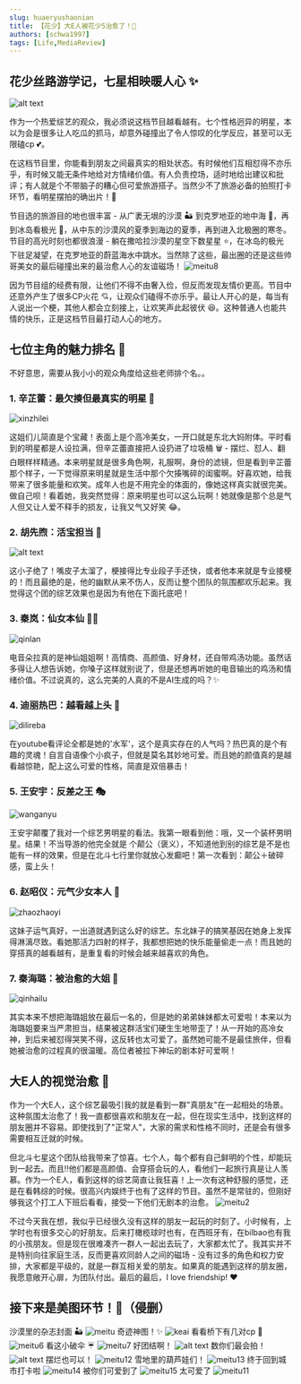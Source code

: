 ```yaml
---
slug: huaeryushaonian
title: 【花少】大E人被花少5治愈了！🌟
authors: [schwa1997]
tags: [Life,MediaReview]
---
```


## 花少丝路游学记，七星相映暖人心 ✨

![alt text](image-22.png)

作为一个热爱综艺的观众，我必须说这档节目越看越有。七个性格迥异的明星，本以为会是很多让人吃瓜的抓马，却意外碰撞出了令人惊叹的化学反应，甚至可以无限磕cp 💕。

在这档节目里，你能看到朋友之间最真实的相处状态。有时候他们互相怼得不亦乐乎，有时候又能无条件地给对方情绪价值。有人负责控场，适时地给出建议和批评；有人就是个不带脑子的糟心但可爱旅游搭子。当然少不了旅游必备的拍照打卡环节，看明星摆拍的确出片！📸

节目选的旅游目的地也很丰富 - 从广袤无垠的沙漠 🏜️ 到克罗地亚的地中海 🌊，再到冰岛看极光 🌌，从中东的沙漠风的夏季到海边的夏季，再到进入北极圈的寒冬。节目的高光时刻也都很浪漫 - 躺在撒哈拉沙漠的星空下数星星 ⭐，在冰岛的极光下驻足凝望，在克罗地亚的蔚蓝海水中跳水。当然除了这些，最出圈的还是这些帅哥美女的最后碰撞出来的最治愈人心的友谊磁场！
![meitu8](image-15.png)

因为节目组的经费有限，让他们不得不由奢入俭，但反而发现友情价更高。节目中还意外产生了很多CP火花 💘，让观众们磕得不亦乐乎。最让人开心的是，每当有人说出一个梗，其他人都会立刻接上，让欢笑声此起彼伏 😆。这种普通人也能共情的快乐，正是这档节目最打动人心的地方。

## 七位主角的魅力排名 🌟

不好意思，需要从我小小的观众角度给这些老师排个名。。

### 1. 辛芷蕾：最欠揍但最真实的明星 👑
![xinzhilei](image-1.png)

这姐们儿简直是个宝藏！表面上是个高冷美女，一开口就是东北大妈附体。平时看到的明星都是人设拉满，但辛芷蕾直接把人设扔进了垃圾桶 🗑️ - 摆烂、怼人、翻白眼样样精通。本来明星就是很多角色啊，礼服啊，身份的滤镜，但是看到辛芷蕾那个样子，一下觉得原来明星就是生活中那个欠揍嘴碎的闺蜜啊。好喜欢她，给我带来了很多能量和欢笑。成年人也是不用完全的体面的，像她这样真实就很完美。做自己呗！看着她，我突然觉得：原来明星也可以这么玩啊！她就像是那个总是气人但又让人爱不释手的损友，让我又气又好笑 😂。

### 2. 胡先煦：活宝担当 🤪
![alt text](image-27.png)

这小子绝了！嘴皮子太溜了，梗接得比专业段子手还快，或者他本来就是专业接梗的！而且最绝的是，他的幽默从来不伤人，反而让整个团队的氛围都欢乐起来。我觉得这个团的综艺效果也是因为有他在下面托底吧！

### 3. 秦岚：仙女本仙 🧚‍♀️
![qinlan](image-3.png)

电音朵拉真的是神仙姐姐啊！高情商、高颜值、好身材，还自带鸡汤功能。虽然话多得让人想告诉她，你嗓子这样就别说了，但是还想再听她的电音输出的鸡汤和情绪价值。不过说真的，这么完美的人真的不是AI生成的吗？✨

### 4. 迪丽热巴：越看越上头 💫
![dilireba](image-28.png)

在youtube看评论全都是她的'水军'，这个是真实存在的人气吗？热巴真的是个有趣的灵魂！自言自语像个小疯子，但就是莫名其妙地可爱。而且她的颜值真的是越看越惊艳，配上这么可爱的性格，简直是双倍暴击！

### 5. 王安宇：反差之王 🎭
![wanganyu](image-5.png)

王安宇颠覆了我对一个综艺男明星的看法。我第一眼看到他：哦，又一个装杯男明星。结果！不当导游的他完全就是
个颠公（褒义），不知道他到别的综艺是不是也能有一样的效果，但是在北斗七行里你就放心发癫吧！第一次看到：颠公＋破碎感，蛮上头！

### 6. 赵昭仪：元气少女本人 🌸
![zhaozhaoyi](image-25.png)

这妹子运气真好，一出道就遇到这么好的综艺。东北妹子的搞笑基因在她身上发挥得淋漓尽致。看她那活力四射的样子，我都想把她的快乐能量偷走一点！而且她的穿搭真的越看越有，是重复看的时候会越来越喜欢的角色。

### 7. 秦海璐：被治愈的大姐 💝
![qinhailu](image-26.png)

其实本来不想把海璐姐放在最后一名的，但是她的弟弟妹妹都太可爱啦！本来以为海璐姐要来当严肃担当，结果被这群活宝们硬生生地带歪了！从一开始的高冷女神，到后来被怼得哭笑不得，这反转也太可爱了。虽然她可能不是最佳旅伴，但看她被治愈的过程真的很温暖。高位者被拉下神坛的剧本好可爱啊！

## 大E人的视觉治愈 💖

作为一个大E人，这个综艺最吸引我的就是看到一群"真朋友"在一起相处的场景。这种氛围太治愈了！我一直都很喜欢和朋友在一起，但在现实生活中，找到这样的朋友圈并不容易。即使找到了"正常人"，大家的需求和性格不同时，还是会有很多需要相互迁就的时候。

但北斗七星这个团队给我带来了惊喜。七个人，每个都有自己鲜明的个性，却能玩到一起去。而且!!他们都是高颜值、会穿搭会玩的人，看他们一起旅行真是让人羡慕。作为一个E人，看到这样的综艺简直让我狂喜！上一次有这种舒服的感觉，还是在看韩综的时候。很高兴内娱终于也有了这样的节目。虽然不是常驻的，但刚好够我这个打工人下班后看看，接受一下他们无剧本的治愈。
![meitu2](image-9.png)

不过今天我在想，我似乎已经很久没有这样的朋友一起玩的时刻了。小时候有，上学时也有很多交心的好朋友。后来打橄榄球时也有，在西班牙有，在bilbao也有我的小孩朋友。但是现在很难凑齐一群人一起出去玩了，大家都太忙了。我其实并不是特别向往家庭生活，反而更喜欢同龄人之间的磁场 - 没有过多的角色和权力安排，大家都是平级的，就是一群互相关爱的朋友。如果真的能遇到这样的朋友圈，我愿意敞开心扉，为团队付出。最后的最后，I love friendship! ❤️

## 接下来是美图环节！📸（侵删）

沙漠里的杂志封面 🏜️
![meitu](image-8.png)
奇迹神图！✨
![keai](image-2.png)
看看桥下有几对cp 🌉
![meitu6](image-13.png)
看这小破伞 ☔
![meitu7](image-14.png)
好团结啊！
![alt text](image-30.png)
数你们最会拍！
![alt text](image-29.png)
摆烂也可以！
![meitu12](image-19.png)
雪地里的葫芦娃们！
![meitu13](image-20.png)
终于回到城市打卡啦
![meitu14](image-21.png)
被你们可爱到了
![meitu15](image-23.png)
太可爱了
![meitu11](image-18.png)
